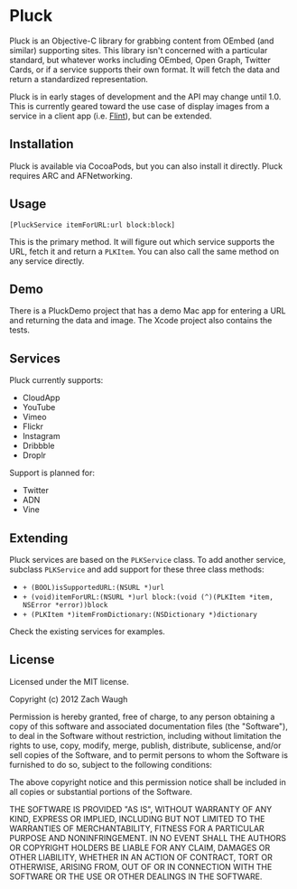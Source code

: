 # Pluck

Pluck is an Objective-C library for grabbing content from OEmbed (and similar) supporting sites. This library isn't concerned with a particular standard, but whatever works including OEmbed, Open Graph, Twitter Cards, or if a service supports their own format. It will fetch the data and return a standardized representation.

Pluck is in early stages of development and the API may change until 1.0. This is currently geared toward the use case of display images from a service in a client app (i.e. [Flint](http://giantcomet.com/flint)), but can be extended.

## Installation

Pluck is available via CocoaPods, but you can also install it directly. Pluck requires ARC and AFNetworking. 

## Usage

`[PluckService itemForURL:url block:block]`

This is the primary method. It will figure out which service supports the URL, fetch it and return a `PLKItem`. You can also call the same method on any service directly.


## Demo

There is a PluckDemo project that has a demo Mac app for entering a URL and returning the data and image. The Xcode project also contains the tests.


## Services

Pluck currently supports:
- CloudApp
- YouTube
- Vimeo
- Flickr
- Instagram
- Dribbble
- Droplr

Support is planned for:
- Twitter
- ADN
- Vine

## Extending

Pluck services are based on the `PLKService` class. To add another service, subclass `PLKService` and add support for these three class methods:

- `+ (BOOL)isSupportedURL:(NSURL *)url`
- `+ (void)itemForURL:(NSURL *)url block:(void (^)(PLKItem *item, NSError *error))block`
- `+ (PLKItem *)itemFromDictionary:(NSDictionary *)dictionary`

Check the existing services for examples.

## License

Licensed under the MIT license.

Copyright (c) 2012 Zach Waugh

Permission is hereby granted, free of charge, to any person obtaining a copy of this software and associated documentation files (the "Software"), to deal in the Software without restriction, including without limitation the rights to use, copy, modify, merge, publish, distribute, sublicense, and/or sell copies of the Software, and to permit persons to whom the Software is furnished to do so, subject to the following conditions:

The above copyright notice and this permission notice shall be included in all copies or substantial portions of the Software.

THE SOFTWARE IS PROVIDED "AS IS", WITHOUT WARRANTY OF ANY KIND, EXPRESS OR IMPLIED, INCLUDING BUT NOT LIMITED TO THE WARRANTIES OF MERCHANTABILITY, FITNESS FOR A PARTICULAR PURPOSE AND NONINFRINGEMENT. IN NO EVENT SHALL THE AUTHORS OR COPYRIGHT HOLDERS BE LIABLE FOR ANY CLAIM, DAMAGES OR OTHER LIABILITY, WHETHER IN AN ACTION OF CONTRACT, TORT OR OTHERWISE, ARISING FROM, OUT OF OR IN CONNECTION WITH THE SOFTWARE OR THE USE OR OTHER DEALINGS IN THE SOFTWARE.